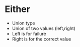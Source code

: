 # Either
- Union type  
- Union of two values (left,right)
- Left is for failure
- Right is for the correct value
